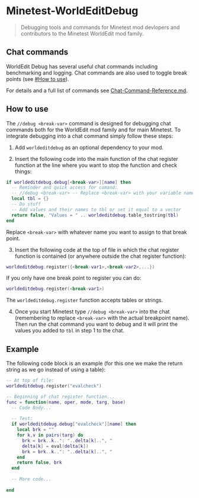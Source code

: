 # Minetest-WorldEditDebug

> Debugging tools and commands for Minetest mod devlopers and contributors to the Minetest WorldEdit mod family.

## Chat commands

WorldEdit Debug has several useful chat commands including benchmarking and logging. Chat commands are also used to toggle break points (see [#How to use](#how-to-use)).

For details and a full list of commands see [Chat-Command-Reference.md](https://github.com/VorTechnix/Minetest-WorldEditDebug/blob/main/Chat-Command-Reference.md).

## How to use

The `//debug <break-var>` command is designed for debugging chat commands both for the WorldEdit mod family and for main Minetest. To integrate debugging into a chat command simply follow these steps:

1. Add `worldeditdebug` as an optional dependency to your mod.

2. Insert the following code into the main function of the chat register function at the line where you want to stop the function and check things:

```lua
if worldeditdebug.debug[<break-var>][name] then
  -- Reminder and quick access for comand:
  -- //debug <break-var> -- Replace <break-var> with your variable name
  local tbl = {}
  -- Do stuff
  -- Add values and their names to tbl or set it equal to a vector
  return false, "Values = " .. worldeditdebug.table_tostring(tbl)
end
```

Replace `<break-var>` with whatever name you want to assign to that break point.

3. Insert the following code at the top of file in which the chat register function is contained (or anywhere outside the chat register function):

```lua
worldeditdebug.register({<break-var1>,<break-var2>,...})
```

If you only have one break point to register you can do:

```lua
worldeditdebug.register(<break-var1>)
```

The `worldeditdebug.register` function accepts tables or strings.

4. Once you start Minetest type `//debug <break-var>` into the chat (remembering to replace `<break-var>` with the actual breakpoint name). Then run the chat command you want to debug and it will print the values you added to `tbl` in step 1 to the chat.

## Example

The following code block is an example (for this one we make the return string as we go instead of using a table):

```lua
-- At top of file:
worldeditdebug.register("evalcheck")

-- Beginning of chat register function...
func = function(name, oper, mode, targ, base)
  -- Code Body...
  
  -- Test:
  if worldeditdebug.debug["evalcheck"][name] then
    local brk = ""
    for k,v in pairs(targ) do
      brk = brk..k..": "..delta[k]..", "
      delta[k] = eval(delta[k])
      brk = brk..k..": "..delta[k]..", "
    end
    return false, brk
  end
  
  -- More code...
  
end
```
